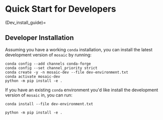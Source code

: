 # Quick Start for Developers

(Dev_install_guide)=
## Developer Installation

Assuming you have a working `conda` installation, you can install the latest development version of `mosaic` by running: 
```
conda config --add channels conda-forge
conda config --set channel_priority strict
conda create -y -n mosaic-dev --file dev-environment.txt
conda activate mosaic-dev
python -m pip install -e .
```

If you have an existing `conda` environment you'd like install the development version of `mosaic` in, you can run: 
```
conda install --file dev-environment.txt

python -m pip install -e .
```
